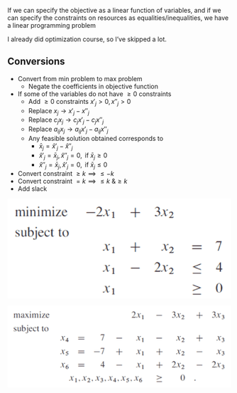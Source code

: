 If we can specify the objective as a linear function of variables, and if we can specify the constraints on resources as equalities/inequalities, we have a linear programming problem

I already did optimization course, so I’ve skipped a lot.

## Conversions

- Convert from min problem to max problem
  - Negate the coefficients in objective function
- If some of the variables do not have $\ge 0$ constraints
  - Add $\ge 0$ constraints $x'_j > 0, x''_j > 0$
  - Replace $x_j \to x'_j - x''_j$
  - Replace $c_j x_j \to c_j x'_j - c_j x''_j$
  - Replace $a_{ij} x_j \to a_{ij} x'_j - a_{ij} x''_j$
  - Any feasible solution obtained corresponds to
    - $\bar x_j = \hat x'_j - \hat x''_j$
    - $\hat x'_j = \bar x_j, \hat x''_j = 0, \text{ if }\bar x_j \ge 0$
    - $\hat x''_j = \bar x_j, \hat x'_j = 0, \text{ if }\bar x_j \le 0$
- Convert constraint $\ge k \implies \le -k$
- Convert constraint $= k \implies \le k \ \& \ge k$
- Add slack

![image-20230604004421696](./assets/image-20230604004421696.png)

![image-20230604004855884](./assets/image-20230604004855884.png)


